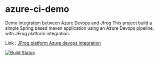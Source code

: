 # azure-ci-demo
Demo integration between Azure Devops and Jfrog
This project build a simple Spring based maven application using an Azure Devops pipeline, with JFrog platform integration.

Link : [JFrog platform Azure devops integration](https://github.com/jfrog/jfrog-azure-devops-extension)

[![Build Status](https://dev.azure.com/davidro0580/DevopsDemo/_apis/build/status%2Fmuldos.azure-ci-demo?branchName=main)](https://dev.azure.com/davidro0580/DevopsDemo/_build/latest?definitionId=2&branchName=main)

